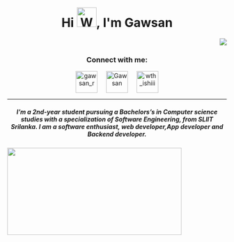 
<h1 align="center">Hi <img src="https://raw.githubusercontent.com/nixin72/nixin72/master/wave.gif" 
         alt="Waving hand animated gif"
         height="45"
         width="45" />, I'm Gawsan</h1>


<div align="right">
  
![](https://visitor-badge.glitch.me/badge?page_id=gawsan)
  
</div>

<h3 align="center">Connect with me:</h3>
<p align="center">
<a href="https://twitter.com/gawsan_r" target="blank"><img align="center" src="https://img.icons8.com/cute-clipart/64/000000/twitter.png" alt="gawsan_r" height="50" width="50" /></a> &nbsp;&nbsp;&nbsp;
<a href="https://www.linkedin.com/in/Gawsan-raveenthiran/" target="blank"><img align="center" src="https://img.icons8.com/cute-clipart/64/000000/linkedin.png" alt="Gawsan" height="50" width="50" /></a>&nbsp;&nbsp;&nbsp;&nbsp;
<a href="https://instagram.com/gawsan_r" target="blank"><img align="center" src="https://img.icons8.com/cute-clipart/64/000000/instagram-new.png" alt="wth_ishiii" height="50" width="50" /></a>
</p>

<hr>


<h5 align="center">
I’m a 2nd-year student pursuing a Bachelors’s in Computer science studies with a specialization of Software Engineering, from SLIIT Srilanka. I am a software enthusiast, web developer,App developer and Backend developer. 
</h5>


<img height="200px" width="400" src="https://github-readme-stats.vercel.app/api?username=Gawsan&count_private=true&theme=radical&show_icons=true" />


